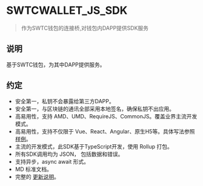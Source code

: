 # SWTCWALLET_JS_SDK

> 作为SWTC钱包的连接桥,对钱包内DAPP提供SDK服务


## 说明

基于SWTC钱包，为其中DAPP提供服务。

## 约定

* 安全第一，私钥不会暴露给第三方DAPP。
* 安全第一，与区块链的通讯全部采用本地签名，确保私钥不出应用。
* 高易用性，支持 AMD、UMD、RequireJS、CommonJS。覆盖业界主流开发模式。
* 高易用性，支持不仅限于 Vue、React、Angular、原生H5等。具体写法参照[样例](https://github1s.com/zhaitianye/swtcwallet-jssdk/blob/HEAD/demo)。
* 主流的开发模式，此SDK基于TypeScript开发，使用 Rollup 打包。
* 所有SDK调用均为 JSON， 包括数据和错误。
* 支持异步，async await 形式。
* MD 标准文档。
* 完整的 [更新说明](../update/update.md)。
